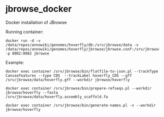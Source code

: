 # jbrowse_docker
Docker installation of JBrowse

Running container:

    docker run -d -v /data/repos/annowiki/genomes/hoverfly/db:/srv/jbrowse/data -v /data/repos/annowiki/genomes/hoverfly/jbrowse/jbrowse.conf:/srv/jbrowse/jbrowse.conf -p 8082:8082 jbrowse

Example:


    docker exec container /srv/jbrowse/bin/flatfile-to-json.pl --trackType CanvasFeatures --type CDS  --trackLabel hoverfly_CDS --gff /srv/jbrowse/data/hoverfly.gff --workdir jbrowse/hoverfly

    docker exec container /srv/jbrowse/bin/prepare-refseqs.pl --workdir jbrowse/hoverfly --fasta /srv/jbrowse/data/hoverfly.assembly_scaffold.fa

    docker exec container /srv/jbrowse/bin/generate-names.pl -v --workdir jbrowse/hoverfly


